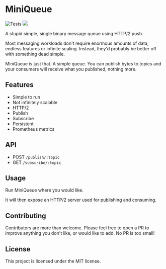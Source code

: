 # MiniQueue

![Tests](https://github.com/tomarrell/miniqueue/workflows/Tests/badge.svg)
<img src="https://img.shields.io/badge/status-WIP-yellow">

A stupid simple, single binary message queue using HTTP/2 push.

Most messaging workloads don't require enormous amounts of data, endless
features or infinite scaling. Instead, they'd probably be better off with
something dead simple.

MiniQueue is just that. A simple queue. You can publish bytes to topics and your
consumers will receive what you published, nothing more.

## Features

- Simple to run
- Not infinitely scalable
- HTTP/2
- Publish
- Subscribe
- Persistent
- Prometheus metrics

## API

- POST `/publish/:topic`
- GET `/subscribe/:topic`

## Usage

Run MiniQueue where you would like.

It will then expose an HTTP/2 server used for publishing and consuming.

## Contributing

Contributors are more than welcome. Please feel free to open a PR to improve anything you don't like, or would like to add. No PR is too small!

## License

This project is licensed under the MIT license.
